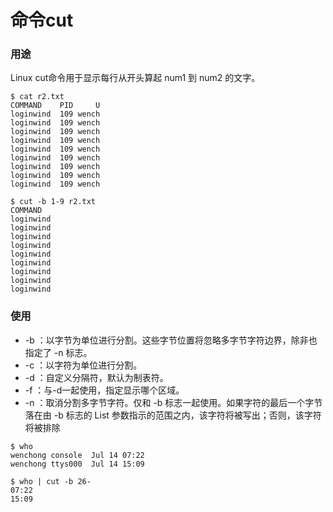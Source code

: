 
# 命令cut

### 用途
Linux cut命令用于显示每行从开头算起 num1 到 num2 的文字。

```
$ cat r2.txt
COMMAND    PID     U
loginwind  109 wench
loginwind  109 wench
loginwind  109 wench
loginwind  109 wench
loginwind  109 wench
loginwind  109 wench
loginwind  109 wench
loginwind  109 wench
loginwind  109 wench
```

```
$ cut -b 1-9 r2.txt
COMMAND
loginwind
loginwind
loginwind
loginwind
loginwind
loginwind
loginwind
loginwind
loginwind
```

### 使用

- -b ：以字节为单位进行分割。这些字节位置将忽略多字节字符边界，除非也指定了 -n 标志。
- -c ：以字符为单位进行分割。
- -d ：自定义分隔符，默认为制表符。
- -f ：与-d一起使用，指定显示哪个区域。
- -n ：取消分割多字节字符。仅和 -b 标志一起使用。如果字符的最后一个字节落在由 -b 标志的 List 参数指示的范围之内，该字符将被写出；否则，该字符将被排除

```
$ who
wenchong console  Jul 14 07:22
wenchong ttys000  Jul 14 15:09
```
```
$ who | cut -b 26-
07:22
15:09
```

